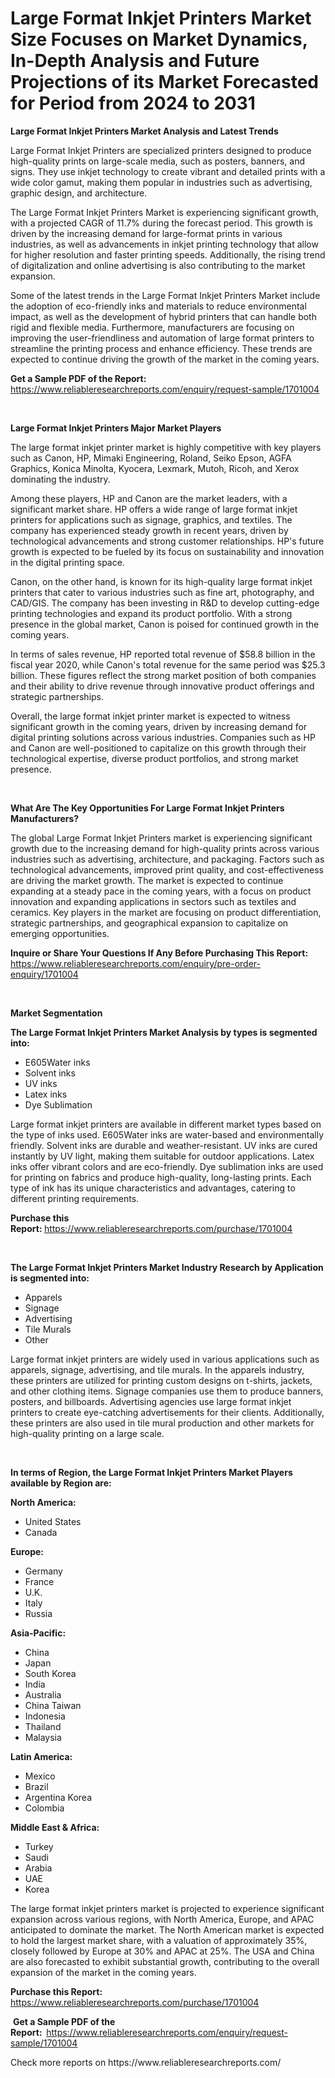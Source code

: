 <p><h1>Large Format Inkjet Printers Market Size Focuses on Market Dynamics, In-Depth Analysis and Future Projections of its Market Forecasted for Period from 2024 to 2031</h1></p><p><strong>Large Format Inkjet Printers Market Analysis and Latest Trends</strong></p>
<p><p>Large Format Inkjet Printers are specialized printers designed to produce high-quality prints on large-scale media, such as posters, banners, and signs. They use inkjet technology to create vibrant and detailed prints with a wide color gamut, making them popular in industries such as advertising, graphic design, and architecture.</p><p>The Large Format Inkjet Printers Market is experiencing significant growth, with a projected CAGR of 11.7% during the forecast period. This growth is driven by the increasing demand for large-format prints in various industries, as well as advancements in inkjet printing technology that allow for higher resolution and faster printing speeds. Additionally, the rising trend of digitalization and online advertising is also contributing to the market expansion.</p><p>Some of the latest trends in the Large Format Inkjet Printers Market include the adoption of eco-friendly inks and materials to reduce environmental impact, as well as the development of hybrid printers that can handle both rigid and flexible media. Furthermore, manufacturers are focusing on improving the user-friendliness and automation of large format printers to streamline the printing process and enhance efficiency. These trends are expected to continue driving the growth of the market in the coming years.</p></p>
<p><strong>Get a Sample PDF of the Report:&nbsp;</strong> <a href="https://www.reliableresearchreports.com/enquiry/request-sample/1701004">https://www.reliableresearchreports.com/enquiry/request-sample/1701004</a></p>
<p>&nbsp;</p>
<p><strong>Large Format Inkjet Printers Major Market Players</strong></p>
<p><p>The large format inkjet printer market is highly competitive with key players such as Canon, HP, Mimaki Engineering, Roland, Seiko Epson, AGFA Graphics, Konica Minolta, Kyocera, Lexmark, Mutoh, Ricoh, and Xerox dominating the industry.</p><p>Among these players, HP and Canon are the market leaders, with a significant market share. HP offers a wide range of large format inkjet printers for applications such as signage, graphics, and textiles. The company has experienced steady growth in recent years, driven by technological advancements and strong customer relationships. HP's future growth is expected to be fueled by its focus on sustainability and innovation in the digital printing space.</p><p>Canon, on the other hand, is known for its high-quality large format inkjet printers that cater to various industries such as fine art, photography, and CAD/GIS. The company has been investing in R&D to develop cutting-edge printing technologies and expand its product portfolio. With a strong presence in the global market, Canon is poised for continued growth in the coming years.</p><p>In terms of sales revenue, HP reported total revenue of $58.8 billion in the fiscal year 2020, while Canon's total revenue for the same period was $25.3 billion. These figures reflect the strong market position of both companies and their ability to drive revenue through innovative product offerings and strategic partnerships.</p><p>Overall, the large format inkjet printer market is expected to witness significant growth in the coming years, driven by increasing demand for digital printing solutions across various industries. Companies such as HP and Canon are well-positioned to capitalize on this growth through their technological expertise, diverse product portfolios, and strong market presence.</p></p>
<p>&nbsp;</p>
<p><strong>What Are The Key Opportunities For Large Format Inkjet Printers Manufacturers?</strong></p>
<p><p>The global Large Format Inkjet Printers market is experiencing significant growth due to the increasing demand for high-quality prints across various industries such as advertising, architecture, and packaging. Factors such as technological advancements, improved print quality, and cost-effectiveness are driving the market growth. The market is expected to continue expanding at a steady pace in the coming years, with a focus on product innovation and expanding applications in sectors such as textiles and ceramics. Key players in the market are focusing on product differentiation, strategic partnerships, and geographical expansion to capitalize on emerging opportunities.</p></p>
<p><strong>Inquire or Share Your Questions If Any Before Purchasing This Report:</strong> <a href="https://www.reliableresearchreports.com/enquiry/pre-order-enquiry/1701004">https://www.reliableresearchreports.com/enquiry/pre-order-enquiry/1701004</a></p>
<p>&nbsp;</p>
<p><strong>Market Segmentation</strong></p>
<p><strong>The Large Format Inkjet Printers Market Analysis by types is segmented into:</strong></p>
<p><ul><li>E605Water inks</li><li>Solvent inks</li><li>UV inks</li><li>Latex inks</li><li>Dye Sublimation</li></ul></p>
<p><p>Large format inkjet printers are available in different market types based on the type of inks used. E605Water inks are water-based and environmentally friendly. Solvent inks are durable and weather-resistant. UV inks are cured instantly by UV light, making them suitable for outdoor applications. Latex inks offer vibrant colors and are eco-friendly. Dye sublimation inks are used for printing on fabrics and produce high-quality, long-lasting prints. Each type of ink has its unique characteristics and advantages, catering to different printing requirements.</p></p>
<p><strong>Purchase this Report:&nbsp;</strong><a href="https://www.reliableresearchreports.com/purchase/1701004">https://www.reliableresearchreports.com/purchase/1701004</a></p>
<p>&nbsp;</p>
<p><strong>The Large Format Inkjet Printers Market Industry Research by Application is segmented into:</strong></p>
<p><ul><li>Apparels</li><li>Signage</li><li>Advertising</li><li>Tile Murals</li><li>Other</li></ul></p>
<p><p>Large format inkjet printers are widely used in various applications such as apparels, signage, advertising, and tile murals. In the apparels industry, these printers are utilized for printing custom designs on t-shirts, jackets, and other clothing items. Signage companies use them to produce banners, posters, and billboards. Advertising agencies use large format inkjet printers to create eye-catching advertisements for their clients. Additionally, these printers are also used in tile mural production and other markets for high-quality printing on a large scale.</p></p>
<p>&nbsp;</p>
<p><strong>In terms of Region, the Large Format Inkjet Printers Market Players available by Region are:</strong></p>
<p>
    <p> <strong> North America: </strong>
        <ul>
            <li>United States</li>
            <li>Canada</li>
        </ul>
        </p> 
    <p> <strong> Europe: </strong>
        <ul>
            <li>Germany</li>
            <li>France</li>
            <li>U.K.</li>
            <li>Italy</li>
            <li>Russia</li>
        </ul>
        </p> 
    <p> <strong> Asia-Pacific: </strong>
        <ul>
            <li>China</li>
            <li>Japan</li>
            <li>South Korea</li>
            <li>India</li>
            <li>Australia</li>
            <li>China Taiwan</li>
            <li>Indonesia</li>
            <li>Thailand</li>
            <li>Malaysia</li>
        </ul>
        </p> 
    <p> <strong> Latin America: </strong>
        <ul>
            <li>Mexico</li>
            <li>Brazil</li>
            <li>Argentina Korea</li>
            <li>Colombia</li>
        </ul>
        </p> 
    <p> <strong> Middle East & Africa: </strong>
        <ul>
            <li>Turkey</li>
            <li>Saudi</li>
            <li>Arabia</li>
            <li>UAE</li>
            <li>Korea</li>
        </ul>
    </p>
    </p>
<p><p>The large format inkjet printers market is projected to experience significant expansion across various regions, with North America, Europe, and APAC anticipated to dominate the market. The North American market is expected to hold the largest market share, with a valuation of approximately 35%, closely followed by Europe at 30% and APAC at 25%. The USA and China are also forecasted to exhibit substantial growth, contributing to the overall expansion of the market in the coming years.</p></p>
<p><strong>Purchase this Report: </strong><a href="https://www.reliableresearchreports.com/purchase/1701004">https://www.reliableresearchreports.com/purchase/1701004</a></p>
<p>&nbsp;<strong>Get a Sample PDF of the Report:&nbsp;&nbsp;</strong><a href="https://www.reliableresearchreports.com/enquiry/request-sample/1701004">https://www.reliableresearchreports.com/enquiry/request-sample/1701004</a></p>
<p><strong></strong></p>
<p>Check more reports on https://www.reliableresearchreports.com/</p>